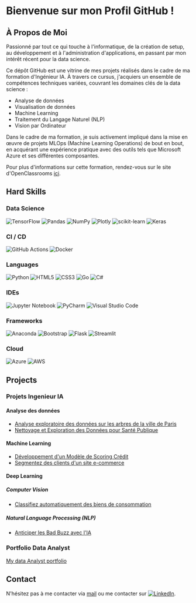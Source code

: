 
# Bienvenue sur mon Profil GitHub !

## À Propos de Moi

Passionné par tout ce qui touche à l'informatique, de la création de setup, au développement et à l'administration d'applications, en passant par mon intérêt récent pour la data science.

Ce dépôt GitHub est une vitrine de mes projets réalisés dans le cadre de ma formation d'Ingénieur IA. À travers ce cursus, j'acquiers un ensemble de compétences techniques variées, couvrant les domaines clés de la data science :

- Analyse de données
- Visualisation de données
- Machine Learning
- Traitement du Langage Naturel (NLP)
- Vision par Ordinateur
  
Dans le cadre de ma formation, je suis activement impliqué dans la mise en œuvre de projets MLOps (Machine Learning Operations) de bout en bout, en acquérant une expérience pratique avec des outils tels que Microsoft Azure et ses différentes composantes.

Pour plus d'informations sur cette formation, rendez-vous sur le site d'OpenClassrooms [ici](https://openclassrooms.com/fr/paths/795-ai-engineer).

## Hard Skills

### Data Science
![TensorFlow](https://img.shields.io/badge/TensorFlow-%23FF6F00.svg?style=flat&logo=TensorFlow&logoColor=white)
![Pandas](https://img.shields.io/badge/Pandas-%23150458.svg?style=flat&logo=Pandas&logoColor=white)
![NumPy](https://img.shields.io/badge/NumPy-%23013243.svg?style=flat&logo=NumPy&logoColor=white)
![Plotly](https://img.shields.io/badge/Plotly-%233F4F75.svg?style=flat&logo=Plotly&logoColor=white)
![scikit-learn](https://img.shields.io/badge/scikit--learn-%23F7931E.svg?style=flat&logo=scikit-learn&logoColor=white)
![Keras](https://img.shields.io/badge/Keras-%23D00000.svg?style=flat&logo=Keras&logoColor=white)

### CI / CD
![GitHub Actions](https://img.shields.io/badge/GitHub%20Actions-%232088FF.svg?style=flat&logo=GitHub%20Actions&logoColor=white)
![Docker](https://img.shields.io/badge/Docker-%230db7ed.svg?style=flat&logo=Docker&logoColor=white)


### Languages
![Python](https://img.shields.io/badge/Python-%2314354C.svg?style=flat&logo=Python&logoColor=white)
![HTML5](https://img.shields.io/badge/HTML5-%23E34F26.svg?style=flat&logo=HTML5&logoColor=white)
![CSS3](https://img.shields.io/badge/CSS3-%231572B6.svg?style=flat&logo=CSS3&logoColor=white)
![Go](https://img.shields.io/badge/Go-%2300ADD8.svg?style=flat&logo=Go&logoColor=white)
![C#](https://img.shields.io/badge/C%23-%23239120.svg?style=flat&logo=C%20Sharp&logoColor=white)

### IDEs
![Jupyter Notebook](https://img.shields.io/badge/Jupyter-%23F37626.svg?style=flat&logo=Jupyter&logoColor=white)
![PyCharm](https://img.shields.io/badge/PyCharm-%23000000.svg?style=flat&logo=PyCharm&logoColor=white)
![Visual Studio Code](https://img.shields.io/badge/Visual%20Studio%20Code-%23007ACC.svg?style=flat&logo=Visual%20Studio%20Code&logoColor=white)

### Frameworks
![Anaconda](https://img.shields.io/badge/Anaconda-%2344A833.svg?style=flat&logo=Anaconda&logoColor=white)
![Bootstrap](https://img.shields.io/badge/Bootstrap-%23563D7C.svg?style=flat&logo=Bootstrap&logoColor=white)
![Flask](https://img.shields.io/badge/Flask-%23000000.svg?style=flat&logo=Flask&logoColor=white)
![Streamlit](https://img.shields.io/badge/Streamlit-%23FF4B4B.svg?style=flat&logo=Streamlit&logoColor=white)

### Cloud
![Azure](https://img.shields.io/badge/Microsoft%20Azure-%230072C6.svg?style=flat&logo=Microsoft%20Azure&logoColor=white)
![AWS](https://img.shields.io/badge/Amazon%20AWS-%23232F3E.svg?style=flat&logo=Amazon%20AWS&logoColor=white)



## Projects
### Projets Ingenieur IA 
#### Analyse des données
- [Analyse exploratoire des données sur les arbres de la ville de Paris](https://github.com/Zaccaria-Amillou/OC_IA/blob/main/Arbres_Paris/README.md)
- [Nettoyage et Exploration des Données pour Santé Publique](https://github.com/Zaccaria-Amillou/OC_IA/blob/main/openfoodfacts/readme.md)
#### Machine Learning
- [Développement d'un Modèle de Scoring Crédit ](https://github.com/Zaccaria-Amillou/OC_IA/blob/main/modele_scoring/README.md)
- [Segmentez des clients d'un site e-commerce](https://github.com/Zaccaria-Amillou/OCIA5/blob/main/README.md)
#### Deep Learning
##### Computer Vision
- [Classifiez automatiquement des biens de consommation](https://github.com/Zaccaria-Amillou/OCIA6/blob/main/README.md)
  
##### Natural Language Processing (NLP)
- [Anticiper les Bad Buzz avec l'IA](https://github.com/Zaccaria-Amillou/OCIA7/new/main?filename=README.md)
### Portfolio Data Analyst
[My data Analyst portfolio](https://github.com/Zaccaria-Amillou/Data-Analyst-projets-formation)

## Contact
N'hésitez pas à me contacter via [mail](mailto:zaccaria.amillou@gmail.com) ou me contacter sur [![LinkedIn](https://img.shields.io/badge/LinkedIn-Connect-blue)](https://www.linkedin.com/in/zaccaria-amillou-1a5477231/).

